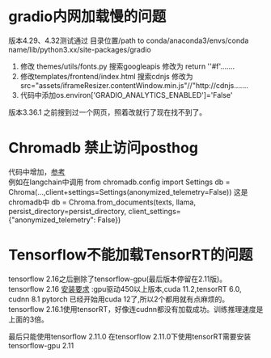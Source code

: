 # gradio内网加载慢的问题

版本4.29、4.32测试通过
目录位置/path to conda/anaconda3/envs/conda name/lib/python3.xx/site-packages/gradio

1. 修改 themes/utils/fonts.py
   搜索googleapis
   修改为 return ''#f'.......
2. 修改templates/frontend/index.html
   搜索cdnjs
   修改为src="assets/iframeResizer.contentWindow.min.js"//"http://cdnjs.......
3. 代码中添加os.environ['GRADIO_ANALYTICS_ENABLED']='False'

版本3.36.1
之前搜到过一个网页，照着改就行了现在找不到了。

# Chromadb 禁止访问posthog

代码中增加，[参考](https://github.com/zylon-ai/private-gpt/issues/34#issuecomment-1543930590)  
例如在langchain中调用
from chromadb.config import Settings
db = Chroma(...,client+settings=Settings(anonymized_telemetry=False))
这是chromadb中
db = Chroma.from_documents(texts, llama, persist_directory=persist_directory, client_settings={"anonymized_telemetry": False})

# Tensorflow不能加载TensorRT的问题

tensorflow 2.16之后删除了tensorflow-gpu(最后版本停留在2.11版)。
tensorflow 2.16 [安装要求](https://tensorflow.google.cn/install/gpu?hl=zh-cn) :gpu驱动450以上版本,cuda 11.2,tensorRT 6.0, cudnn 8.1
pytorch 已经开始用cuda 12了,所以2个都用就有点麻烦的。
tensorflow 2.16.1使用tensorRT，好像连cudnn都没有加载成功。训练推理速度是上面的3倍。

最后只能使用tensorflow 2.11.0
在tensorflow 2.11.0下使用tensorRT需要安装tensorflow-gpu 2.11
